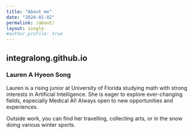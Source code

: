 ```yaml
---
title: "About me"
date: "2024-01-02"
permalink: /about/
layout: single
#author_profile: true
---
```


## integralong.github.io 

### Lauren A Hyeon Song

Lauren is a rising junior at University of Florida studying math with strong interests in Artificial Intelligence. She is eager to explore ever-changing fields, especially Medical AI! Always open to new opportunities and experiences.

Outside work, you can find her travelling, collecting arts, or in the snow doing various winter sports. 



